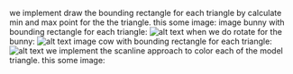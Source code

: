 we implement draw the bounding rectangle for each triangle by calculate min and max point for the the triangle. this some image:
image bunny with bounding rectangle for each triangle: ![alt text](https://github.com/HaifaGraphicsCourses/computer-graphics-2023-mohamad-arrabi-mohamad-khaleel/blob/master/Assignment2Report/bunny%20triangle%20bounding.png)
when we do rotate for the bunny: ![alt text](https://github.com/HaifaGraphicsCourses/computer-graphics-2023-mohamad-arrabi-mohamad-khaleel/blob/master/Assignment2Report/bunny%20triangle%20bounding%20rotate.png)
image cow with bounding rectangle for each triangle: ![alt text](https://github.com/HaifaGraphicsCourses/computer-graphics-2023-mohamad-arrabi-mohamad-khaleel/blob/master/Assignment2Report/cow%20triangle%20bounding.png)
we implement the scanline approach to color each of the model triangle. this some image:
